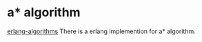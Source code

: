 # a* algorithm
[erlang-algorithms](https://github.com/aggelgian/erlang-algorithms)
There is a erlang implemention for a* algorithm.
